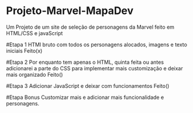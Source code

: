 # Projeto-Marvel-MapaDev
Um Projeto de um site de seleção de personagens da Marvel feito em HTML/CSS e javaScript

#Etapa 1
HTMl bruto com todos os personagens alocados, imagens e texto iniciais
Feito(x)

#Etapa 2
Por enquanto tem apenas o HTML, quinta feita ou antes adicionarei a parte do CSS para implementar mais customização e deixar mais organizado
Feito()

#Etapa 3
Adicionar JavaScript e deixar com funcionamentos
Feito()

#Etapa Bonus
Customizar mais e adicionar mais funcionalidade e personagens.
